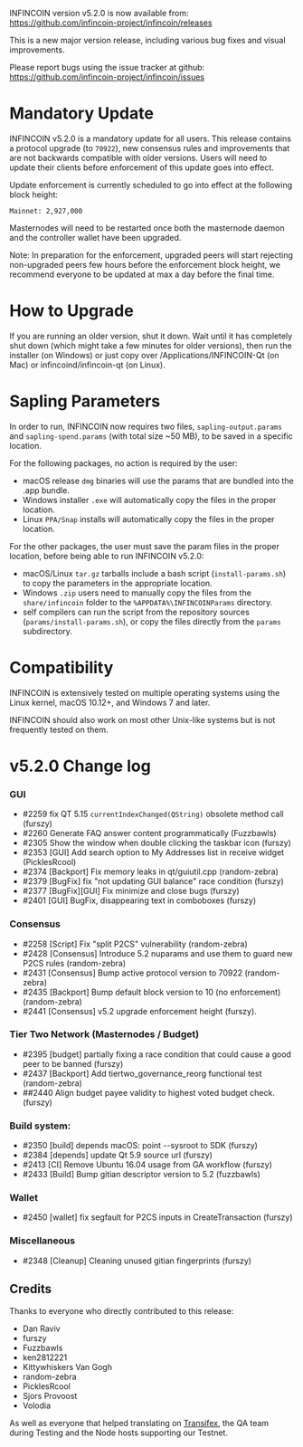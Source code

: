 INFINCOIN version v5.2.0 is now available from:  <https://github.com/infincoin-project/infincoin/releases>

This is a new major version release, including various bug fixes and visual improvements.

Please report bugs using the issue tracker at github: <https://github.com/infincoin-project/infincoin/issues>

Mandatory Update
==============

INFINCOIN v5.2.0 is a mandatory update for all users. This release contains a protocol upgrade (to `70922`), new consensus rules and improvements that are not backwards compatible with older versions. Users will need to update their clients before enforcement of this update goes into effect.

Update enforcement is currently scheduled to go into effect at the following block height:
```
Mainnet: 2,927,000
```
Masternodes will need to be restarted once both the masternode daemon and the controller wallet have been upgraded.

Note: In preparation for the enforcement, upgraded peers will start rejecting non-upgraded peers few hours before the enforcement block height, we recommend everyone to be updated at max a day before the final time.

How to Upgrade
==============

If you are running an older version, shut it down. Wait until it has completely shut down (which might take a few minutes for older versions), then run the installer (on Windows) or just copy over /Applications/INFINCOIN-Qt (on Mac) or infincoind/infincoin-qt (on Linux).

Sapling Parameters
==================

In order to run, INFINCOIN now requires two files, `sapling-output.params` and `sapling-spend.params` (with total size ~50 MB), to be saved in a specific location.

For the following packages, no action is required by the user:
- macOS release `dmg` binaries will use the params that are bundled into the .app bundle.
- Windows installer `.exe` will automatically copy the files in the proper location.
- Linux `PPA/Snap` installs will automatically copy the files in the proper location.

For the other packages, the user must save the param files in the proper location, before being able to run INFINCOIN v5.2.0:
- macOS/Linux `tar.gz` tarballs include a bash script (`install-params.sh`) to copy the parameters in the appropriate location.
- Windows `.zip` users need to manually copy the files from the `share/infincoin` folder to the `%APPDATA%\INFINCOINParams` directory.
- self compilers can run the script from the repository sources (`params/install-params.sh`), or copy the files directly from the `params` subdirectory.

Compatibility
==============

INFINCOIN is extensively tested on multiple operating systems using the Linux kernel, macOS 10.12+, and Windows 7 and later.

INFINCOIN should also work on most other Unix-like systems but is not frequently tested on them.

v5.2.0 Change log
==============

### GUI
- #2259 fix QT 5.15 `currentIndexChanged(QString)` obsolete method call (furszy)
- #2260 Generate FAQ answer content programmatically (Fuzzbawls)
- #2305 Show the window when double clicking the taskbar icon (furszy)
- #2353 [GUI] Add search option to My Addresses list in receive widget (PicklesRcool)
- #2374 [Backport] Fix memory leaks in qt/guiutil.cpp (random-zebra)
- #2379 [BugFix] fix "not updating GUI balance" race condition (furszy)
- #2377 [BugFix][GUI] Fix minimize and close bugs (furszy)
- #2401 [GUI] BugFix, disappearing text in comboboxes (furszy)

### Consensus
- #2258 [Script] Fix "split P2CS" vulnerability (random-zebra)
- #2428 [Consensus] Introduce 5.2 nuparams and use them to guard new P2CS rules (random-zebra)
- #2431 [Consensus] Bump active protocol version to 70922 (random-zebra)
- #2435 [Backport] Bump default block version to 10 (no enforcement) (random-zebra)
- #2441 [Consensus] v5.2 upgrade enforcement height (furszy).

### Tier Two Network (Masternodes / Budget)
- #2395 [budget] partially fixing a race condition that could cause a good peer to be banned (furszy)
- #2437 [Backport] Add tiertwo_governance_reorg functional test (random-zebra)
- ##2440 Align budget payee validity to highest voted budget check. (furszy)

### Build system:
- #2350 [build] depends macOS: point --sysroot to SDK (furszy)
- #2384 [depends] update Qt 5.9 source url (furszy)
- #2413 [CI] Remove Ubuntu 16.04 usage from GA workflow (furszy)
- #2433 [Build] Bump gitian descriptor version to 5.2 (fuzzbawls)

### Wallet
- #2450 [wallet] fix segfault for P2CS inputs in CreateTransaction (furszy)

### Miscellaneous
- #2348 [Cleanup] Cleaning unused gitian fingerprints (furszy)

## Credits

Thanks to everyone who directly contributed to this release:

- Dan Raviv
- furszy
- Fuzzbawls
- ken2812221
- Kittywhiskers Van Gogh
- random-zebra
- PicklesRcool
- Sjors Provoost
- Volodia


As well as everyone that helped translating on [Transifex](https://www.transifex.com/projects/p/infincoin-project-translations/), the QA team during Testing and the Node hosts supporting our Testnet.
